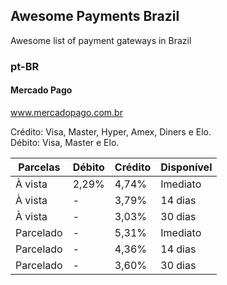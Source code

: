 ## Awesome Payments Brazil
Awesome list of payment gateways in Brazil

### pt-BR


#### Mercado Pago
www.mercadopago.com.br

Crédito: Visa, Master, Hyper, Amex, Diners e Elo.<br>
Débito: Visa, Master e Elo.

| Parcelas | Débito | Crédito | Disponível |
| --- | --- | --- | --- |
| À vista | 2,29% | 4,74% | Imediato |
| À vista | - | 3,79% | 14 dias |
| À vista | - | 3,03% | 30 dias |
| Parcelado | - | 5,31%  | Imediato |
| Parcelado | - | 4,36% | 14 dias |
| Parcelado | - | 3,60% | 30 dias |
